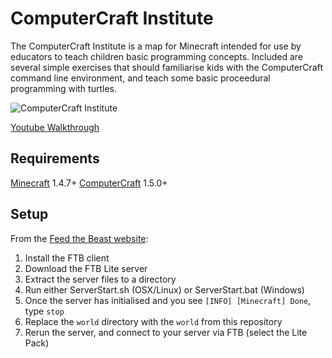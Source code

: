 ComputerCraft Institute
======================

The ComputerCraft Institute is a map for Minecraft intended for use by educators to teach children basic programming concepts. Included are several simple exercises that should familiarise kids with the ComputerCraft command line environment, and teach some basic proceedural programming with turtles.

![ComputerCraft Institute](https://raw.github.com/squidsoup/computercraft-institute/master/computercraft-institute.png)

[Youtube Walkthrough](http://www.youtube.com/watch?v=5N7HQuWKMWs)


Requirements
------------

[Minecraft](http://minecraft.net) 1.4.7+
[ComputerCraft](http://computercraft.info) 1.5.0+

Setup
-----

From the [Feed the Beast website](http://feed-the-beast.com/):

1. Install the FTB client
2. Download the FTB Lite server
3. Extract the server files to a directory
4. Run either ServerStart.sh (OSX/Linux) or ServerStart.bat (Windows) 
5. Once the server has initialised and you see `[INFO] [Minecraft] Done`, type `stop`
6. Replace the `world` directory with the `world` from this repository
7. Rerun the server, and connect to your server via FTB (select the Lite Pack)

